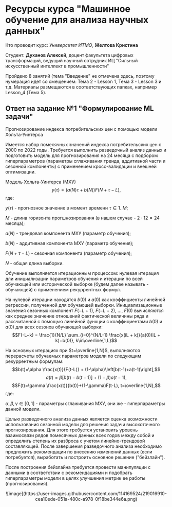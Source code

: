 # Ресурсы курса "Машинное обучение для анализа научных данных"
Кто проводит курс: *Университет ИТМО*, **Желтова Кристина**

Студент: **Духанов Алексей**, доцент факультета цифровых трансформаций, ведущий научный сотрудник ИЦ "Сильный искусственный интеллект в промышленности"

Пройдено 8 занятий (тема "Введение" не отмечена здесь, поэтому нумерация идет со смещением: Тема 2 - Lesson 1, Тема 3 - Lesson 3 и т.д.
Материалы размещаются в соответствующих папках, например Lesson_4 (Тема 5).

## Ответ на задание №1 "Формулирование ML задачи"
Прогнозирование индекса потребительских цен с помощью модели Хольта-Уинтерса

Имеется набор помесячных значений индекса потребительских цен с 2000 по 2022 годы. Требуется выполнить разведочный анализ данных и подготовить модель для прогнозирования на 24 месяца с подбором гиперпараметров (параметры сглаживания тренда, аддитивной части и сезонной компоненты) с применением кросс-валидации и внешней оптимизации. 

Модель Хольта-Уинтерса (МХУ)
$$y(\tau) = \left(a(N)\tau+b(N)\right)F(N+\tau-L),$$
где:

$y(\tau)$ - прогнозное значение в момент времени $\tau \in {1..M}$;

$M$ - длина горизонта прогшнозирования (в нашем случае - $2 \cdot 12 = 24$ месяца);

$a(N)$ - трендовая компонента МХУ (параметр обучения);

$b(N)$ - аддитивная компонента МХУ (параметр обучения);

$F(N+\tau-L)$ - сезонная компонента (параметр обучения);

$N$ - общая длина выборки.

Обучение выполняется итерационным процессом: нулевая итерация дли инициализации параметров обучения и итерации по всей обучающей или исторической выборке (будем далее называть - обучающей) с применением рекуррентных формул.

На нулевой итерации находятся $b(0)$ и $a(0)$ как коэффициенты линейной регрессии, полученной для обучающей выборки. Инициализационные значения сезонных компонент $F(-L+1)$, $F(-L+2)$, ..., $F(0)$ вычисляются как среднее значение отношений фактической величины ряда и рассчитанной с помощью линейной функции с коэффициентами $b(0)$ и $a(0)$ для всех сезонов обучающей выборки:
$$F(-L+k) = \frac{1}{N/L}  \sum_{i=0}^{N/L-1} \frac{x(iL + k)}{a(0)(iL + k)+b(0)}, k\in\overline{1,L}$$

На основных итерациях при $t=\overline{1,N}$, выполняются перерасчеты обучаемых параметров модели по следующим рекуррентным формулам:
$$b(t)=\alpha \frac{x(t)}{F(t-L)} + (1-\alpha)\left[b(t-1)+a(t-1)\right],$$
$$a(t)=\beta \left[b(t)-b(t-1)\right]+(1-\beta)a(t-1),$$
$$F(t)=\gamma \frac{x(t)}{b(t)}+(1-\gamma)F(t-L), t=\overline{1,N},$$
где:

$\alpha, \beta, \gamma \in [0,1]$ - параметры сглаживания МХУ, они же - гиперпараметры данной модели.


Целью разведочного анализа данных является оценка возможности использования сезонной модели для решения задачи высокоточного прогнозирования. Для этого требуется установить уровень взаимосвязи рядов помесячных данных всех годов между собой и определить степень их разброса с учетом линейно-трендовой составляющей. После завершения разведочного анализа необходимо предложить рекомендации по внесению изменений данных (если потребуется), выработать и построить основное решение ("бейзлайн").

После построения бейзлайна требуется провести манипуляции с данными в соответствии с рекомендациями и подобрать гиперпараметры модели в целях улучшения метрик ее работы (прогнозирования).

<p align="center">
![image](https://user-images.githubusercontent.com/114169524/219016910-cea10ede-051a-480c-a978-0f18be344e6a.png)
</p>
